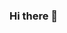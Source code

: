 ### Hi there 👋

<!--
**yunsik0115/yunsik0115** is a ✨ _special_ ✨ repository because its `README.md` (this file) appears on your GitHub profile.

[![Yunsik's GitHub stats](https://github-readme-stats.vercel.app/api?username=yunsik0115)](https://github.com/anuraghazra/github-readme-stats)

- 🔭 I’m currently working on ...
- 🌱 I’m currently learning ...
- 👯 I’m looking to collaborate on ...
- 🤔 I’m looking for help with ...
- 💬 Ask me about ...
- 📫 How to reach me: ...
- 😄 Pronouns: ...
- ⚡ Fun fact: ...
-->
